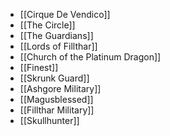 + [[Cirque De Vendico]]
+ [[The Circle]]
+ [[The Guardians]]
+ [[Lords of Fillthar]]
+ [[Church of the Platinum Dragon]]
+ [[Finest]]
+ [[Skrunk Guard]]
+ [[Ashgore Military]]
+ [[Magusblessed]]
+ [[Fillthar Military]]
+ [[Skullhunter]]
